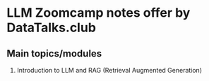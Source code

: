 # LLM Zoomcamp notes offer by DataTalks.club

## Main topics/modules

01. Introduction to LLM and RAG (Retrieval Augmented Generation)



